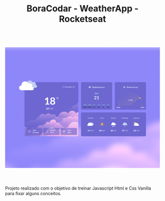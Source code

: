 <h1 align="center"> BoraCodar - WeatherApp - Rocketseat</h1>
<br>

<h1 align="center">
<img alt="Imagem Projeto" src="./assets/WeatherApp.PNG">
</h1>
<br>


Projeto realizado com o objetivo de treinar Javascript Html e Css Vanilla para fixar alguns conceitos.
